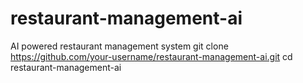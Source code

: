 # restaurant-management-ai
AI powered restaurant management system
git clone https://github.com/your-username/restaurant-management-ai.git
cd restaurant-management-ai
